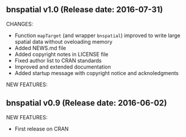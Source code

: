 bnspatial v1.0 (Release date: 2016-07-31)
-----------------------------------------------
CHANGES:

* Function `mapTarget` (and wrapper `bnspatial`) improved to write large spatial data without oveloading memory
* Added NEWS.md file
* Added copyright notes in LICENSE file
* Fixed author list to CRAN standards
* Improved and extended documentation
* Added startup message with copyright notice and acknoledgments

NEW FEATURES:


bnspatial v0.9 (Release date: 2016-06-02)
-----------------------------------------------

NEW FEATURES:

* First release on CRAN
